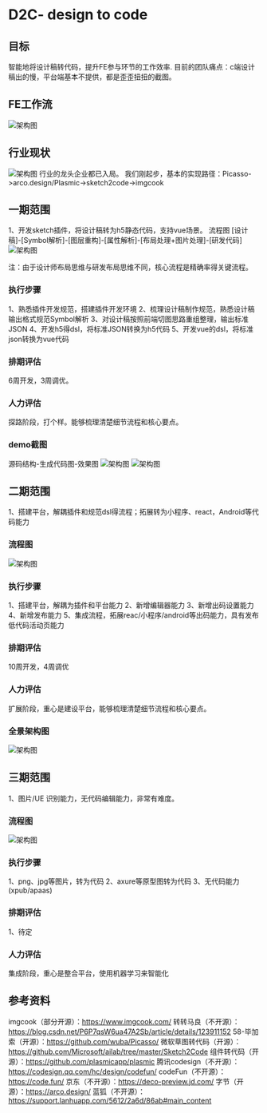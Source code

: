 

# D2C- design to code
## 目标
智能地将设计稿转代码，提升FE参与环节的工作效率.
目前的团队痛点：c端设计稿出的慢，平台端基本不提供，都是歪歪扭扭的截图。
## FE工作流
‌![架构图](./imgs/dev17.png)

## 行业现状
‌![架构图](./imgs/dev18.png)
行业的龙头企业都已入局。
我们刚起步，基本的实现路径：Picasso->arco.design/Plasmic->sketch2code->imgcook
## 一期范围
1、开发sketch插件，将设计稿转为h5静态代码，支持vue场景。
流程图
[设计稿]-[Symbol解析]-[图层重构]-[属性解析]-[布局处理+图片处理]-[研发代码]
‌‌![架构图](./imgs/dev19.png)

注：由于设计师布局思维与研发布局思维不同，核心流程是精确率得关键流程。
### 执行步骤
1、熟悉插件开发规范，搭建插件开发环境
2、梳理设计稿制作规范，熟悉设计稿输出格式规范Symbol解析
3、对设计稿按照前端切图思路重组整理，输出标准JSON 
4、开发h5得dsl，将标准JSON转换为h5代码
5、开发vue的dsl，将标准json转换为vue代码 
### 排期评估
6周开发，3周调优。
### 人力评估
探路阶段，打个样。能够梳理清楚细节流程和核心要点。
### demo截图
源码结构-生成代码图-效果图
‌‌![架构图](./imgs/dev20.png)
‌‌‌‌![架构图](./imgs/dev21.png)
## 二期范围
1、搭建平台，解耦插件和规范dsl得流程；拓展转为小程序、react，Android等代码能力
### 流程图
‌‌‌![架构图](./imgs/dev22.png)

### 执行步骤
1、搭建平台，解耦为插件和平台能力
2、新增编辑器能力 
3、新增出码设置能力
4、新增发布能力
5、集成流程，拓展reac/小程序/android等出码能力，具有发布低代码活动页能力
### 排期评估
10周开发，4周调优
### 人力评估
扩展阶段，重心是建设平台，能够梳理清楚细节流程和核心要点。
### 全景架构图
‌‌‌![架构图](./imgs/dev23.png)


## 三期范围
1、图片/UE 识别能力，无代码编辑能力，非常有难度。
### 流程图
‌‌![架构图](./imgs/dev24.png)
‌
### 执行步骤
1、png、jpg等图片，转为代码 
2、axure等原型图转为代码
3、无代码能力(xpub/apaas) 
### 排期评估 
1、待定
### 人力评估
集成阶段，重心是整合平台，使用机器学习来智能化

## 参考资料
imgcook（部分开源）：https://www.imgcook.com/
转转马良（不开源）：https://blog.csdn.net/P6P7qsW6ua47A2Sb/article/details/123911152
58-毕加索（开源）：https://github.com/wuba/Picasso/
微软草图转代码（开源）：https://github.com/Microsoft/ailab/tree/master/Sketch2Code
组件转代码（开源）：https://github.com/plasmicapp/plasmic
腾讯codesign（不开源）：https://codesign.qq.com/hc/design/codefun/
codeFun（不开源）：https://code.fun/
京东（不开源）：https://deco-preview.jd.com/
字节（开源）：https://arco.design/
蓝狐（不开源）：https://support.lanhuapp.com/5612/2a6d/86ab#main_content


